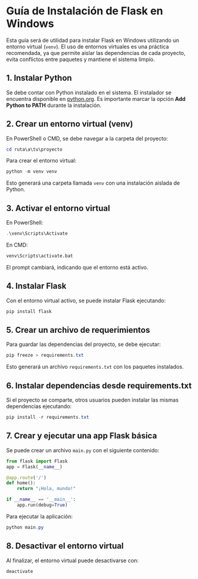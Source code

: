 # Guía de Instalación de Flask en Windows

Esta guía será de utilidad para instalar Flask en Windows utilizando un entorno virtual (`venv`). El uso de entornos virtuales es una práctica recomendada, ya que permite aislar las dependencias de cada proyecto, evita conflictos entre paquetes y mantiene el sistema limpio.

## 1. Instalar Python

Se debe contar con Python instalado en el sistema. El instalador se encuentra disponible en [python.org](https://www.python.org/downloads/windows/). Es importante marcar la opción **Add Python to PATH** durante la instalación.

## 2. Crear un entorno virtual (venv)

En PowerShell o CMD, se debe navegar a la carpeta del proyecto:

```powershell
cd ruta\a\tu\proyecto
```

Para crear el entorno virtual:

```powershell
python -m venv venv
```

Esto generará una carpeta llamada `venv` con una instalación aislada de Python.

## 3. Activar el entorno virtual

En PowerShell:

```powershell
.\venv\Scripts\Activate
```

En CMD:

```cmd
venv\Scripts\activate.bat
```

El prompt cambiará, indicando que el entorno está activo.

## 4. Instalar Flask

Con el entorno virtual activo, se puede instalar Flask ejecutando:

```powershell
pip install flask
```

## 5. Crear un archivo de requerimientos

Para guardar las dependencias del proyecto, se debe ejecutar:

```powershell
pip freeze > requirements.txt
```

Esto generará un archivo `requirements.txt` con los paquetes instalados.

## 6. Instalar dependencias desde requirements.txt

Si el proyecto se comparte, otros usuarios pueden instalar las mismas dependencias ejecutando:

```powershell
pip install -r requirements.txt
```

## 7. Crear y ejecutar una app Flask básica

Se puede crear un archivo `main.py` con el siguiente contenido:

```python
from flask import Flask
app = Flask(__name__)

@app.route('/')
def home():
	return "¡Hola, mundo!"

if __name__ == '__main__':
	app.run(debug=True)
```

Para ejecutar la aplicación:

```powershell
python main.py
```

## 8. Desactivar el entorno virtual

Al finalizar, el entorno virtual puede desactivarse con:

```powershell
deactivate
```


